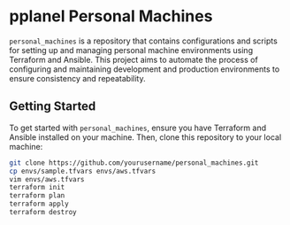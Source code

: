 # pplanel Personal Machines

`personal_machines` is a repository that contains configurations and scripts for setting up and managing personal machine environments using Terraform and Ansible. This project aims to automate the process of configuring and maintaining development and production environments to ensure consistency and repeatability.

## Getting Started

To get started with `personal_machines`, ensure you have Terraform and Ansible installed on your machine. 
Then, clone this repository to your local machine:
```bash
git clone https://github.com/yourusername/personal_machines.git
cp envs/sample.tfvars envs/aws.tfvars
vim envs/aws.tfvars
terraform init
terraform plan
terraform apply
terraform destroy
